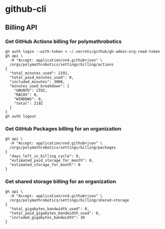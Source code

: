 # github-cli

## Billing API

### Get GitHub Actions billing for polymathrobotics
```
gh auth login --with-token < ~/.secrets/github/gh-admin-org-read-token
gh api \
  -H "Accept: application/vnd.github+json" \
  /orgs/polymathrobotics/settings/billing/actions
{
  "total_minutes_used": 2192,
  "total_paid_minutes_used": 0,
  "included_minutes": 3000,
  "minutes_used_breakdown": {
    "UBUNTU": 2192,
    "MACOS": 0,
    "WINDOWS": 0,
    "total": 2192
  }
}
gh auth logout
```

### Get GitHub Packages billing for an organization
```
gh api \
  -H "Accept: application/vnd.github+json" \
  /orgs/polymathrobotics/settings/billing/packages
{
  "days_left_in_billing_cycle": 9,
  "estimated_paid_storage_for_month": 0,
  "estimated_storage_for_month": 0
}  
```

### Get shared storage billing for an organization
```
gh api \
  -H "Accept: application/vnd.github+json" \
  /orgs/polymathrobotics/settings/billing/shared-storage
{
  "total_gigabytes_bandwidth_used": 0,
  "total_paid_gigabytes_bandwidth_used": 0,
  "included_gigabytes_bandwidth": 10
}  
```
